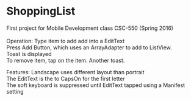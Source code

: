 # ShoppingList


First project for Mobile Development class CSC-550 (Spring 2016)<br />
<br />
Operation: Type item to add add into a EditText<br />
           Press Add Button, which uses an ArrayAdapter to add to ListView. <br />
           Toast is displayed<br />
           To remove item, tap on the item. Another toast.<br />

Features:  Landscape uses different layout than portrait<br />
           The EditText is the to CapsOn for the first letter<br />
           The soft keyboard is suppressed until EditText tapped using a Manifest setting<br />
